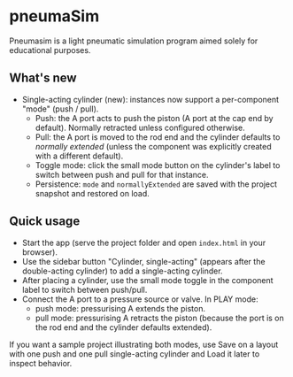 # pneumaSim

Pneumasim is a light pneumatic simulation program aimed solely for educational purposes.

## What's new

- Single-acting cylinder (new): instances now support a per-component "mode" (push / pull).
	- Push: the A port acts to push the piston (A port at the cap end by default). Normally retracted unless configured otherwise.
	- Pull: the A port is moved to the rod end and the cylinder defaults to *normally extended* (unless the component was explicitly created with a different default).
	- Toggle mode: click the small mode button on the cylinder's label to switch between push and pull for that instance.
	- Persistence: `mode` and `normallyExtended` are saved with the project snapshot and restored on load.

## Quick usage

- Start the app (serve the project folder and open `index.html` in your browser).
- Use the sidebar button "Cylinder, single-acting" (appears after the double-acting cylinder) to add a single-acting cylinder.
- After placing a cylinder, use the small mode toggle in the component label to switch between push/pull.
- Connect the A port to a pressure source or valve. In PLAY mode:
	- push mode: pressurising A extends the piston.
	- pull mode: pressurising A retracts the piston (because the port is on the rod end and the cylinder defaults extended).

If you want a sample project illustrating both modes, use Save on a layout with one push and one pull single-acting cylinder and Load it later to inspect behavior.